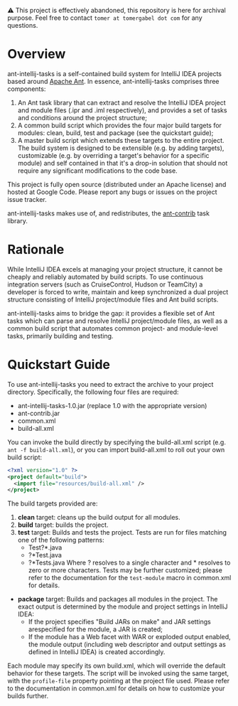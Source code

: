 :warning: This project is effectively abandoned, this repository is here for archival purpose. Feel free to contact `tomer at tomergabel dot com` for any questions.

# Overview
ant-intellij-tasks is a self-contained build system for IntelliJ IDEA projects based around [Apache Ant](). In essence, ant-intellij-tasks comprises three components:

1. An Ant task library that can extract and resolve the IntelliJ IDEA project and module files (.ipr and .iml respectively), and provides a set of tasks and conditions around the project structure;
2. A common build script which provides the four major build targets for modules: clean, build, test and package (see the quickstart guide);
3. A master build script which extends these targets to the entire project.
The build system is designed to be extensible (e.g. by adding targets), customizable (e.g. by overriding a target's behavior for a specific module) and self contained in that it's a drop-in solution that should not require any significant modifications to the code base.

This project is fully open source (distributed under an Apache license) and hosted at Google Code. Please report any bugs or issues on the project issue tracker.

ant-intellij-tasks makes use of, and redistributes, the [ant-contrib](http://ant-contrib.sourceforge.net/) task library.

# Rationale
While IntelliJ IDEA excels at managing your project structure, it cannot be cheaply and reliably automated by build scripts. To use continuous integration servers (such as CruiseControl, Hudson or TeamCity) a developer is forced to write, maintain and keep synchronized a dual project structure consisting of IntelliJ project/module files and Ant build scripts.

ant-intellij-tasks aims to bridge the gap: it provides a flexible set of Ant tasks which can parse and resolve IntelliJ project/module files, as well as a common build script that automates common project- and module-level tasks, primarily building and testing.

# Quickstart Guide
To use ant-intellij-tasks you need to extract the archive to your project directory. Specifically, the following four files are required:

* ant-intellij-tasks-1.0.jar (replace 1.0 with the appropriate version)
* ant-contrib.jar
* common.xml
* build-all.xml

You can invoke the build directly by specifying the build-all.xml script (e.g. `ant -f build-all.xml`), or you can import build-all.xml to roll out your own build script:

```xml
<?xml version="1.0" ?>
<project default="build">
  <import file="resources/build-all.xml" /> 
</project>
```

The build targets provided are:

1. **clean** target: cleans up the build output for all modules.
2. **build** target: builds the project.
3. **test** target: Builds and tests the project. Tests are run for files matching one of the following patterns:
   * Test?*.java
   * ?*Test.java
   * ?*Tests.java Where ? resolves to a single character and * resolves to zero or more characters. Tests may be further customized; please refer to the documentation for the `test-module` macro in common.xml for details.
* **package** target: Builds and packages all modules in the project. The exact output is determined by the module and project settings in IntelliJ IDEA:
  * If the project specifies "Build JARs on make" and JAR settings arespecified for the module, a JAR is created;
  * If the module has a Web facet with WAR or exploded output enabled, the module output (including web descriptor and output settings as defined in IntelliJ IDEA) is created accordingly.

Each module may specify its own build.xml, which will override the default behavior for these targets. The script will be invoked using the same target, with the `profile-file` property pointing at the project file used. Please refer to the documentation in common.xml for details on how to customize your builds further.
